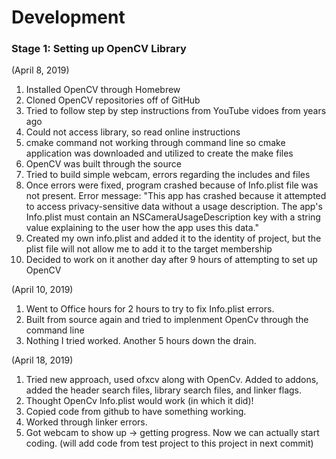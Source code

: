 # Development
### Stage 1: Setting up OpenCV Library

(April 8, 2019)
1. Installed OpenCV through Homebrew
2. Cloned OpenCV repositories off of GitHub
3. Tried to follow step by step instructions from YouTube vidoes from years ago
4. Could not access library, so read online instructions
5. cmake command not working through command line so cmake application was downloaded and utilized to create the make files
6. OpenCV was built through the source
7. Tried to build simple webcam, errors regarding the includes and files
8. Once errors were fixed, program crashed because of Info.plist file was not present. Error message:
"This app has crashed because it attempted to access privacy-sensitive data without a usage description.  The app's Info.plist must contain an NSCameraUsageDescription key with a string value explaining to the user how the app uses this data."
9. Created my own info.plist and added it to the identity of project, but the plist file will not allow me to add it to the target membership
10. Decided to work on it another day after 9 hours of attempting to set up OpenCV


(April 10, 2019)
1. Went to Office hours for 2 hours to try to fix Info.plist errors.
2. Built from source again and tried to implenment OpenCv through the command line
3. Nothing I tried worked. Another 5 hours down the drain.

(April 18, 2019)
1. Tried new approach, used ofxcv along with OpenCv. Added to addons, added the header search files, library search files, and linker flags.
2. Thought OpenCv Info.plist would work (in which it did)!
3. Copied code from github to have something working. 
4. Worked through linker errors.
5. Got webcam to show up -> getting progress. Now we can actually start coding. (will add code from test project to this project in next commit)

